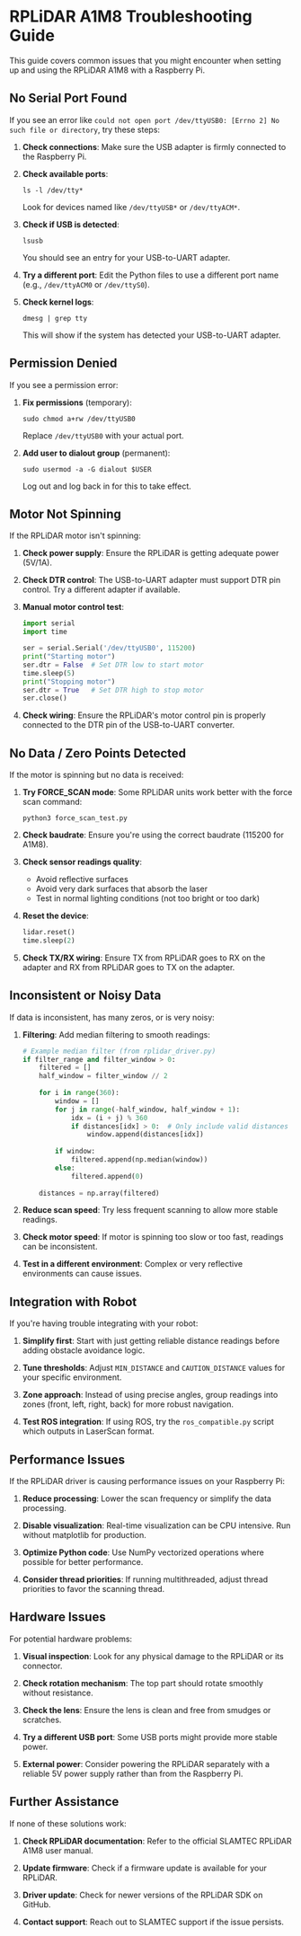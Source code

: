 # RPLiDAR A1M8 Troubleshooting Guide

This guide covers common issues that you might encounter when setting up and using the RPLiDAR A1M8 with a Raspberry Pi.

## No Serial Port Found

If you see an error like `could not open port /dev/ttyUSB0: [Errno 2] No such file or directory`, try these steps:

1. **Check connections**: Make sure the USB adapter is firmly connected to the Raspberry Pi.

2. **Check available ports**:
   ```
   ls -l /dev/tty*
   ```
   Look for devices named like `/dev/ttyUSB*` or `/dev/ttyACM*`.

3. **Check if USB is detected**:
   ```
   lsusb
   ```
   You should see an entry for your USB-to-UART adapter.

4. **Try a different port**: Edit the Python files to use a different port name (e.g., `/dev/ttyACM0` or `/dev/ttyS0`).

5. **Check kernel logs**:
   ```
   dmesg | grep tty
   ```
   This will show if the system has detected your USB-to-UART adapter.

## Permission Denied

If you see a permission error:

1. **Fix permissions** (temporary):
   ```
   sudo chmod a+rw /dev/ttyUSB0
   ```
   Replace `/dev/ttyUSB0` with your actual port.

2. **Add user to dialout group** (permanent):
   ```
   sudo usermod -a -G dialout $USER
   ```
   Log out and log back in for this to take effect.

## Motor Not Spinning

If the RPLiDAR motor isn't spinning:

1. **Check power supply**: Ensure the RPLiDAR is getting adequate power (5V/1A).

2. **Check DTR control**: The USB-to-UART adapter must support DTR pin control. Try a different adapter if available.

3. **Manual motor control test**:
   ```python
   import serial
   import time
   
   ser = serial.Serial('/dev/ttyUSB0', 115200)
   print("Starting motor")
   ser.dtr = False  # Set DTR low to start motor
   time.sleep(5)
   print("Stopping motor")
   ser.dtr = True   # Set DTR high to stop motor
   ser.close()
   ```

4. **Check wiring**: Ensure the RPLiDAR's motor control pin is properly connected to the DTR pin of the USB-to-UART converter.

## No Data / Zero Points Detected

If the motor is spinning but no data is received:

1. **Try FORCE_SCAN mode**: Some RPLiDAR units work better with the force scan command:
   ```
   python3 force_scan_test.py
   ```

2. **Check baudrate**: Ensure you're using the correct baudrate (115200 for A1M8).

3. **Check sensor readings quality**:
   - Avoid reflective surfaces
   - Avoid very dark surfaces that absorb the laser
   - Test in normal lighting conditions (not too bright or too dark)

4. **Reset the device**:
   ```python
   lidar.reset()
   time.sleep(2)
   ```

5. **Check TX/RX wiring**: Ensure TX from RPLiDAR goes to RX on the adapter and RX from RPLiDAR goes to TX on the adapter.

## Inconsistent or Noisy Data

If data is inconsistent, has many zeros, or is very noisy:

1. **Filtering**: Add median filtering to smooth readings:
   ```python
   # Example median filter (from rplidar_driver.py)
   if filter_range and filter_window > 0:
       filtered = []
       half_window = filter_window // 2
       
       for i in range(360):
           window = []
           for j in range(-half_window, half_window + 1):
               idx = (i + j) % 360
               if distances[idx] > 0:  # Only include valid distances
                   window.append(distances[idx])
           
           if window:
               filtered.append(np.median(window))
           else:
               filtered.append(0)
       
       distances = np.array(filtered)
   ```

2. **Reduce scan speed**: Try less frequent scanning to allow more stable readings.

3. **Check motor speed**: If motor is spinning too slow or too fast, readings can be inconsistent.

4. **Test in a different environment**: Complex or very reflective environments can cause issues.

## Integration with Robot

If you're having trouble integrating with your robot:

1. **Simplify first**: Start with just getting reliable distance readings before adding obstacle avoidance logic.

2. **Tune thresholds**: Adjust `MIN_DISTANCE` and `CAUTION_DISTANCE` values for your specific environment.

3. **Zone approach**: Instead of using precise angles, group readings into zones (front, left, right, back) for more robust navigation.

4. **Test ROS integration**: If using ROS, try the `ros_compatible.py` script which outputs in LaserScan format.

## Performance Issues

If the RPLiDAR driver is causing performance issues on your Raspberry Pi:

1. **Reduce processing**: Lower the scan frequency or simplify the data processing.

2. **Disable visualization**: Real-time visualization can be CPU intensive. Run without matplotlib for production.

3. **Optimize Python code**: Use NumPy vectorized operations where possible for better performance.

4. **Consider thread priorities**: If running multithreaded, adjust thread priorities to favor the scanning thread.

## Hardware Issues

For potential hardware problems:

1. **Visual inspection**: Look for any physical damage to the RPLiDAR or its connector.

2. **Check rotation mechanism**: The top part should rotate smoothly without resistance.

3. **Check the lens**: Ensure the lens is clean and free from smudges or scratches.

4. **Try a different USB port**: Some USB ports might provide more stable power.

5. **External power**: Consider powering the RPLiDAR separately with a reliable 5V power supply rather than from the Raspberry Pi.

## Further Assistance

If none of these solutions work:

1. **Check RPLiDAR documentation**: Refer to the official SLAMTEC RPLiDAR A1M8 user manual.

2. **Update firmware**: Check if a firmware update is available for your RPLiDAR.

3. **Driver update**: Check for newer versions of the RPLiDAR SDK on GitHub.

4. **Contact support**: Reach out to SLAMTEC support if the issue persists. 